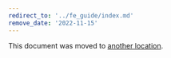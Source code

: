 ```yaml
---
redirect_to: '../fe_guide/index.md'
remove_date: '2022-11-15'
---
```


This document was moved to [another location](../fe_guide/index.md).

<!-- This redirect file can be deleted after <2022-11-15>. -->
<!-- Redirects that point to other docs in the same project expire in three months. -->
<!-- Redirects that point to docs in a different project or site (for example, link is not relative and starts with `https:`) expire in one year. -->
<!-- Before deletion, see: https://docs.gitlab.com/ee/development/documentation/redirects.html -->
